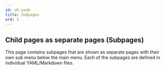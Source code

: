```yaml
---
id: oh-yeah
title: Subpages
ord: 2
---
```

## Child pages as separate pages (Subpages)

This page contains subpages that are shown as separate pages with their own sub menu below the main menu. Each of the subpages are defined in individual YAML/Markdown files.